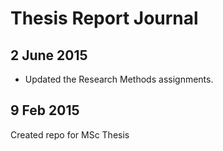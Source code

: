Thesis Report Journal
=====================

2 June 2015
-----------
* Updated the Research Methods assignments.

9 Feb 2015
----------
Created repo for MSc Thesis
